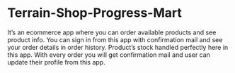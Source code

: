 # Terrain-Shop-Progress-Mart
It’s an ecommerce app where you can order available products and see product info. 
You can sign in from this app with confirmation mail and see your order details in order history. 
Product’s stock handled perfectly here in this app. With every order you will get confirmation mail and user can update their profile from this app.
